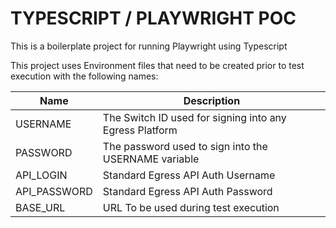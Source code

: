 # TYPESCRIPT / PLAYWRIGHT POC 

This is a boilerplate project for running Playwright using Typescript

This project uses Environment files that need to be created prior to test execution with the following names:


| Name | Description |
| ----------- | ----------- |
| USERNAME | The Switch ID used for signing into any Egress Platform |
| PASSWORD | The password used to sign into the USERNAME variable |
| API_LOGIN | Standard Egress API Auth Username |
| API_PASSWORD | Standard Egress API Auth Password |
| BASE_URL | URL To be used during test execution |
